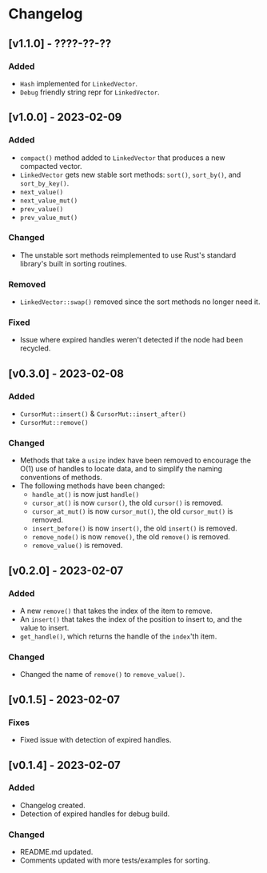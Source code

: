 # Changelog

## [v1.1.0] - ????-??-??

### Added

- `Hash` implemented for `LinkedVector`.
- `Debug` friendly string repr for `LinkedVector`.

## [v1.0.0] - 2023-02-09

### Added

- `compact()` method added to `LinkedVector` that produces a new compacted 
  vector.
- `LinkedVector` gets new stable sort methods: `sort()`, `sort_by()`, and 
  `sort_by_key()`.
- `next_value()`
- `next_value_mut()`
- `prev_value()`
- `prev_value_mut()`

### Changed

- The unstable sort methods reimplemented to use Rust's standard library's built 
  in sorting routines.

### Removed

- `LinkedVector::swap()` removed since the sort methods no longer need it.

### Fixed

- Issue where expired handles weren't detected if the node had been recycled.


## [v0.3.0] - 2023-02-08

### Added

- `CursorMut::insert()` & `CursorMut::insert_after()`
- `CursorMut::remove()`

### Changed

- Methods that take a `usize` index have been removed to encourage the O(1) use
  of handles to locate data, and to simplify the naming conventions of methods.  
- The following methods have been changed:
  - `handle_at()` is now just `handle()`
  - `cursor_at()` is now `cursor()`, the old `cursor()` is removed.
  - `cursor_at_mut()` is now `cursor_mut()`, the old `cursor_mut()` is removed.
  - `insert_before()` is now `insert()`, the old `insert()` is removed.
  - `remove_node()` is now `remove()`, the old `remove()` is removed.
  - `remove_value()` is removed.

## [v0.2.0] - 2023-02-07

### Added

- A new `remove()` that takes the index of the item to remove.
- An `insert()` that takes the index of the position to insert to, and the value
  to insert.
- `get_handle()`, which returns the handle of the `index`'th item.

### Changed

- Changed the name of `remove()` to `remove_value()`. 

## [v0.1.5] - 2023-02-07

### Fixes

- Fixed issue with detection of expired handles.

## [v0.1.4] - 2023-02-07

### Added

- Changelog created.
- Detection of expired handles for debug build.

### Changed

- README.md updated.
- Comments updated with more tests/examples for sorting.